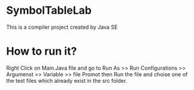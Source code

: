 # SymbolTableLab
This is a compiler project created by Java SE 

# How to run it? 
Right Click on Main.Java file and go to Run As >> Run Configurations >> Argumenst >> Variable >> file Promot then Run the file and choise one of the test files which already exist in the src folder.
